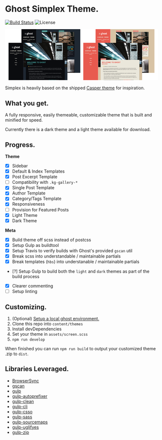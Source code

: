 # Ghost Simplex Theme.

[![Build Status](https://travis-ci.org/acupajoe/ghost-simplex-theme.svg?branch=master)](https://travis-ci.org/acupajoe/ghost-simplex-theme)
![License](https://img.shields.io/github/license/acupajoe/ghost-simplex-theme.svg)

![ghost-simplex](.github/preview.png)

Simplex is heavily based on the shipped [Casper theme](https://github.com/TryGhost/Casper) for inspiration.

## What you get.

A fully responsive, easily themeable, customizable theme that is built and minified for speed.

Currently there is a dark theme and a light theme available for download.

## Progress.

**Theme**

- [x] Sidebar
- [x] Default & Index Templates
- [x] Post Excerpt Template
- [ ] Compatibility with `.kg-gallery-*`
- [x] Single Post Template
- [x] Author Template
- [x] Category/Tags Template
- [x] Responsiveness
- [ ] Provision for Featured Posts
- [x] Light Theme
- [x] Dark Theme

**Meta**

- [x] Build theme off scss instead of postcss
- [x] Setup Gulp as buildtool
- [x] Setup Travis to verify builds with Ghost's provided `gscan` util
- [x] Break scss into understandable / maintainable partials
- [x] Break templates (`hbs`) into understanable / maintainable partials
- [?] Setup Gulp to build both the `light` and `dark` themes as part of the build process
- [x] Clearer commenting
- [ ] Setup linting

## Customizing.

1. (Optional) [Setup a local ghost environment.](https://ghost.org/docs/install/local/)
2. Clone this repo into `content/themes`
3. Install devDependencies
4. Set your theme in `assets/screen.scss`
5. `npm run develop`

When finished you can run `npm run build` to output your customized theme .zip to `dist`.

## Libraries Leveraged.

- [BrowserSync](https://github.com/BrowserSync/browser-sync)
- [gscan](https://github.com/TryGhost/gscan)
- [gulp](https://github.com/gulpjs/gulp)
- [gulp-autoprefixer](https://github.com/sindresorhus/gulp-autoprefixer)
- [gulp-clean](https://github.com/peter-vilja/gulp-clean)
- [gulp-cli](https://github.com/gulpjs/gulp-cli)
- [gulp-csso](https://github.com/ben-eb/gulp-csso)
- [gulp-sass](https://github.com/dlmanning/gulp-sass)
- [gulp-sourcemaps](https://github.com/gulp-sourcemaps/gulp-sourcemaps)
- [gulp-uglifyes](https://github.com/Teneff/gulp-uglifyes)
- [gulp-zip](https://github.com/sindresorhus/gulp-zip)
